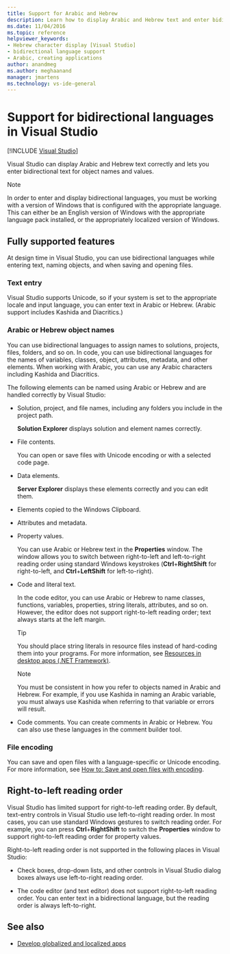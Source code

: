 ```yaml
---
title: Support for Arabic and Hebrew
description: Learn how to display Arabic and Hebrew text and enter bidirectional text for object names and values.
ms.date: 11/04/2016
ms.topic: reference
helpviewer_keywords:
- Hebrew character display [Visual Studio]
- bidirectional language support
- Arabic, creating applications
author: anandmeg
ms.author: meghaanand
manager: jmartens
ms.technology: vs-ide-general
---
```

# Support for bidirectional languages in Visual Studio

 [!INCLUDE [Visual Studio](~/includes/applies-to-version/vs-windows-only.md)]

Visual Studio can display Arabic and Hebrew text correctly and lets you enter bidirectional text for object names and values.

> [!NOTE]
> In order to enter and display bidirectional languages, you must be working with a version of Windows that is configured with the appropriate language. This can either be an English version of Windows with the appropriate language pack installed, or the appropriately localized version of Windows.

## Fully supported features

At design time in Visual Studio, you can use bidirectional languages while entering text, naming objects, and when saving and opening files.

### Text entry

Visual Studio supports Unicode, so if your system is set to the appropriate locale and input language, you can enter text in Arabic or Hebrew. (Arabic support includes Kashida and Diacritics.)

### Arabic or Hebrew object names

You can use bidirectional languages to assign names to solutions, projects, files, folders, and so on. In code, you can use bidirectional languages for the names of variables, classes, object, attributes, metadata, and other elements. When working with Arabic, you can use any Arabic characters including Kashida and Diacritics.

The following elements can be named using Arabic or Hebrew and are handled correctly by Visual Studio:

- Solution, project, and file names, including any folders you include in the project path.

   **Solution Explorer** displays solution and element names correctly.

- File contents.

   You can open or save files with Unicode encoding or with a selected code page.

- Data elements.

   **Server Explorer** displays these elements correctly and you can edit them.

- Elements copied to the Windows Clipboard.

- Attributes and metadata.

- Property values.

   You can use Arabic or Hebrew text in the **Properties** window. The window allows you to switch between right-to-left and left-to-right reading order using standard Windows keystrokes (**Ctrl**+**RightShift** for right-to-left, and **Ctrl**+**LeftShift** for left-to-right).

- Code and literal text.

   In the code editor, you can use Arabic or Hebrew to name classes, functions, variables, properties, string literals, attributes, and so on. However, the editor does not support right-to-left reading order; text always starts at the left margin.

   > [!TIP]
   > You should place string literals in resource files instead of hard-coding them into your programs. For more information, see [Resources in desktop apps (.NET Framework)](/dotnet/framework/resources/index).

   > [!NOTE]
   > You must be consistent in how you refer to objects named in Arabic and Hebrew. For example, if you use Kashida in naming an Arabic variable, you must always use Kashida when referring to that variable or errors will result.

- Code comments. You can create comments in Arabic or Hebrew. You can also use these languages in the comment builder tool.

### File encoding

You can save and open files with a language-specific or Unicode encoding. For more information, see [How to: Save and open files with encoding](../ide/how-to-save-and-open-files-with-encoding.md).

## Right-to-left reading order

Visual Studio has limited support for right-to-left reading order. By default, text-entry controls in Visual Studio use left-to-right reading order. In most cases, you can use standard Windows gestures to switch reading order. For example, you can press **Ctrl**+**RightShift** to switch the **Properties** window to support right-to-left reading order for property values.

Right-to-left reading order is not supported in the following places in Visual Studio:

- Check boxes, drop-down lists, and other controls in Visual Studio dialog boxes always use left-to-right reading order.

- The code editor (and text editor) does not support right-to-left reading order. You can enter text in a bidirectional language, but the reading order is always left-to-right.

## See also

- [Develop globalized and localized apps](globalizing-and-localizing-applications.md)
